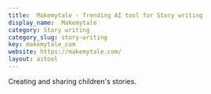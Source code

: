 ```yaml
---
title:  Makemytale - Trending AI tool for Story writing
display_name:  Makemytale
category: Story writing
category_slug: story-writing
key: makemytale_com
website: https://makemytale.com/
layout: aitool
---
```


Creating and sharing children's stories.
